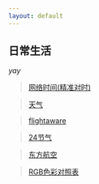 ```yaml
---
layout: default
---
```


## 日常生活
_yay_

> [网络时间(精准对时)](https://time.is/)

> [天气](http://www.weather.com.cn/)

> [flightaware](https://zh.flightaware.com/)

> [24节气](https://jieqi.51240.com/)

> [东方航空](http://www.ceair.com/)

> [RGB色彩对照表](./RGBcolors.html)

